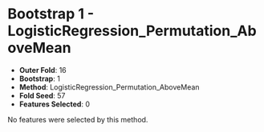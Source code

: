 # Bootstrap 1 - LogisticRegression_Permutation_AboveMean

- **Outer Fold**: 16
- **Bootstrap**: 1
- **Method**: LogisticRegression_Permutation_AboveMean
- **Fold Seed**: 57
- **Features Selected**: 0

No features were selected by this method.

